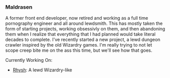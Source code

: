### Maldrasen 
A former front end developer, now retired and working as a full time pornography engineer and all around lewdsmith. This has mostly taken the form of starting projects, working obsessivly on them, and then abandoning them when I realize that everything that I had planned would take literal decades to complete. I've recently started a new project, a lewd dungeon crawler inspired by the old Wizardry games. I'm really trying to not let scope creep bite me on the ass this time, but we'll see how that goes.

Currently Working On:
  - [Rhysh](https://github.com/maldrasen/rhysh): A lewd Wizardry-like
